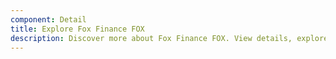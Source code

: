 ```yaml
---
component: Detail
title: Explore Fox Finance FOX 
description: Discover more about Fox Finance FOX. View details, explore or add to MetaMask.
---
```

